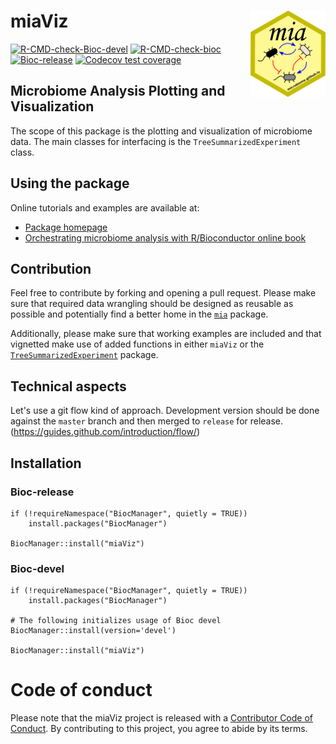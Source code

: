 # miaViz <img src="man/figures/mia_logo.png" align="right" width="120" />

<!-- badges: start -->

[![R-CMD-check-Bioc-devel](https://github.com/microbiome/miaViz/workflows/R-CMD-check-bioc-devel/badge.svg)](https://github.com/microbiome/miaViz/actions)
[![R-CMD-check-bioc](https://github.com/microbiome/mia/actions/workflows/check-bioc.yml/badge.svg)](https://github.com/microbiome/mia/actions/workflows/check-bioc.yml)
[![Bioc-release](http://bioconductor.org/shields/build/release/bioc/miaViz.svg)](http://bioconductor.org/packages/release/bioc/html/miaViz.html)
[![Codecov test
coverage](https://codecov.io/gh/microbiome/miaViz/branch/master/graph/badge.svg)](https://codecov.io/gh/microbiome/miaViz?branch=master)

<!-- badges: end -->

## Microbiome Analysis Plotting and Visualization

The scope of this package is the plotting and visualization of microbiome data.
The main classes for interfacing is the `TreeSummarizedExperiment` class.

## Using the package

Online tutorials and examples are available at:

- [Package homepage](https://microbiome.github.io/miaViz/) 
- [Orchestrating microbiome analysis with R/Bioconductor online book](https://microbiome.github.io/OMA)


## Contribution

Feel free to contribute by forking and opening a pull request. Please make sure
that required data wrangling should be designed as reusable as possible and
potentially find a better home in the [`mia`](https://github.com/FelixErnst/mia)
package.

Additionally, please make sure that working examples are included and that 
vignetted make use of added functions in either `miaViz` or the
[`TreeSummarizedExperiment`](https://github.com/fionarhuang/TreeSummarizedExperiment)
package.

## Technical aspects

Let's use a git flow kind of approach. Development version should be done 
against the `master` branch and then merged to `release` for release. 
(https://guides.github.com/introduction/flow/)

## Installation

### Bioc-release

```
if (!requireNamespace("BiocManager", quietly = TRUE))
    install.packages("BiocManager")

BiocManager::install("miaViz")
```

### Bioc-devel

```
if (!requireNamespace("BiocManager", quietly = TRUE))
    install.packages("BiocManager")

# The following initializes usage of Bioc devel
BiocManager::install(version='devel')

BiocManager::install("miaViz")
```

# Code of conduct

Please note that the miaViz project is released with a [Contributor Code of Conduct](https://contributor-covenant.org/version/2/0/CODE_OF_CONDUCT.html).
By contributing to this project, you agree to abide by its terms.

